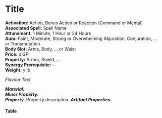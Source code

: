 # Title

**Activation:** Action, Bonus Action or Reaction (Command or Mental)  
**Associated Spell:** Spell Name  
**Attunement:** 1 Minute, 1 Hour or 24 Hours  
**Aura:** Faint, Moderate, Strong or Overwhelming Abjuration, Conjuration, ... or Transmutation  
**Body Slot:** Arms, Body, ... or Waist  
**Price:** x GP  
**Property:** Armor, Shield, ...  
**Synergy Prerequisite:** -  
**Weight:** y lb.

*Flavour Text*

***Material.***  
***Minor Property.***  
***Property.*** Property description.
***Artifact Properties.***

#### Table
